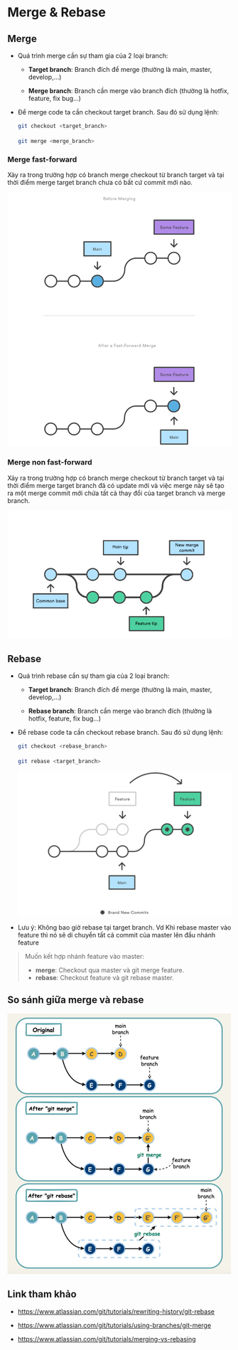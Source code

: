 # Merge & Rebase

## Merge

- Quá trình merge cần sự tham gia của 2 loại branch:

  - **Target branch**: Branch đích để merge (thường là main, master, develop,...)

  - **Merge branch**: Branch cần merge vào branch đích (thường là hotfix, feature, fix bug...)

- Để merge code ta cần checkout target branch. Sau đó sử dụng lệnh:

  ```bash
  git checkout <target_branch>

  git merge <merge_branch>
  ```

### Merge fast-forward

Xảy ra trong trường hợp có branch merge checkout từ branch target và tại thời điểm merge target branch chưa có bất cứ commit mới nào.

![](../../_images/fast-forward-merge.svg)

### Merge non fast-forward

Xảy ra trong trường hợp có branch merge checkout từ branch target và tại thời điểm merge target branch đã có update mới và việc merge này sẽ tạo ra một merge commit mới chứa tất cả thay đổi của target branch và merge branch.

![](../../_images/merge-non-fast-forward.png)

## Rebase



- Quá trình rebase cần sự tham gia của 2 loại branch:

  - **Target branch**: Branch đích để merge (thường là main, master, develop,...)

  - **Rebase branch**: Branch cần merge vào branch đích (thường là hotfix, feature, fix bug...)

- Để rebase code ta cần checkout rebase branch. Sau đó sử dụng lệnh:

  ```bash
  git checkout <rebase_branch>

  git rebase <target_branch>
  ```

  ![](../../_images/rebase.svg)

- Lưu ý: Không bao giờ rebase tại target branch. Vd Khi rebase master vào feature thì nó sẽ di chuyển tất cả commit của master lên đầu nhánh feature

> Muốn kết hợp nhánh feature vào master:
>
> - **merge**: Checkout qua master và git merge feature.
> - **rebase**: Checkout feature và git rebase master.

## So sánh giữa merge và rebase

![](../../_images/merge-vs-rebase.png)


## Link tham khảo

- https://www.atlassian.com/git/tutorials/rewriting-history/git-rebase

- https://www.atlassian.com/git/tutorials/using-branches/git-merge

- https://www.atlassian.com/git/tutorials/merging-vs-rebasing
